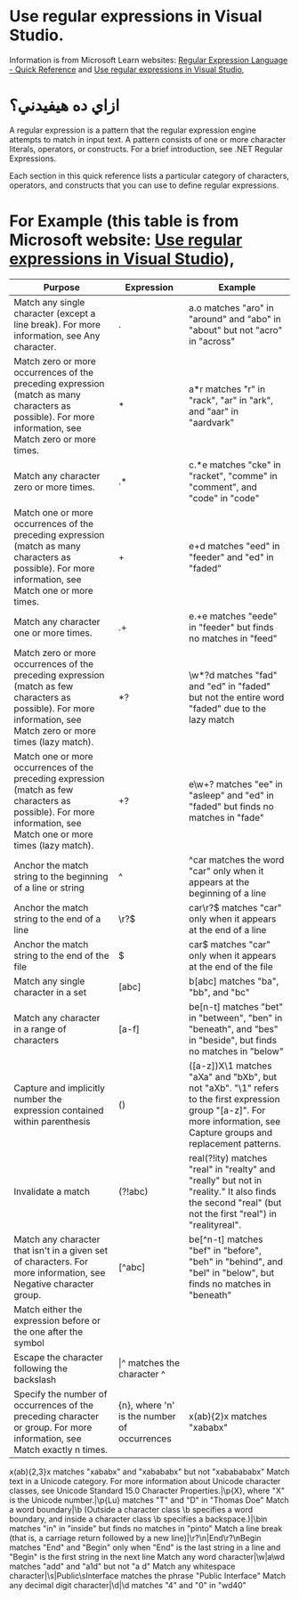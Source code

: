 # Use regular expressions in Visual Studio.
Information is from Microsoft Learn websites:
[Regular Expression Language - Quick Reference](https://learn.microsoft.com/en-us/dotnet/standard/base-types/regular-expression-language-quick-reference) 
and 
[Use regular expressions in Visual Studio](https://learn.microsoft.com/en-us/visualstudio/ide/using-regular-expressions-in-visual-studio), 
# ازاي ده هيفيدني؟

A regular expression is a pattern that the regular expression engine attempts to match in input text. A pattern consists of one or more character literals, operators, or constructs. For a brief introduction, see .NET Regular Expressions.

Each section in this quick reference lists a particular category of characters, operators, and constructs that you can use to define regular expressions.

# For Example (this table is from Microsoft website: [Use regular expressions in Visual Studio](https://learn.microsoft.com/en-us/visualstudio/ide/using-regular-expressions-in-visual-studio)),

Purpose|Expression|Example
| ------------- | ------------- | ------------- |
Match any single character (except a line break). For more information, see Any character.|.|a.o matches "aro" in "around" and "abo" in "about" but not "acro" in "across"
Match zero or more occurrences of the preceding expression (match as many characters as possible). For more information, see Match zero or more times.|*|a*r matches "r" in "rack", "ar" in "ark", and "aar" in "aardvark"
Match any character zero or more times.|.*|c.*e matches "cke" in "racket", "comme" in "comment", and "code" in "code"
Match one or more occurrences of the preceding expression (match as many characters as possible). For more information, see Match one or more times.|+|e+d matches "eed" in "feeder" and "ed" in "faded"
Match any character one or more times.|.+|e.+e matches "eede" in "feeder" but finds no matches in "feed"
Match zero or more occurrences of the preceding expression (match as few characters as possible). For more information, see Match zero or more times (lazy match).|*?|\w*?d matches "fad" and "ed" in "faded" but not the entire word "faded" due to the lazy match
Match one or more occurrences of the preceding expression (match as few characters as possible). For more information, see Match one or more times (lazy match).|+?|e\w+? matches "ee" in "asleep" and "ed" in "faded" but finds no matches in "fade"
Anchor the match string to the beginning of a line or string|^|^car matches the word "car" only when it appears at the beginning of a line
Anchor the match string to the end of a line|\r?$|car\r?$ matches "car" only when it appears at the end of a line
Anchor the match string to the end of the file|$|car$ matches "car" only when it appears at the end of the file
Match any single character in a set|[abc]|b[abc] matches "ba", "bb", and "bc"
Match any character in a range of characters|[a-f]|be[n-t] matches "bet" in "between", "ben" in "beneath", and "bes" in "beside", but finds no matches in "below"
Capture and implicitly number the expression contained within parenthesis|()|([a-z])X\1 matches "aXa" and "bXb", but not "aXb". "\1" refers to the first expression group "[a-z]". For more information, see Capture groups and replacement patterns.
Invalidate a match|(?!abc)|real(?!ity) matches "real" in "realty" and "really" but not in "reality." It also finds the second "real" (but not the first "real") in "realityreal".
Match any character that isn't in a given set of characters. For more information, see Negative character group.|[^abc]|be[^n-t] matches "bef" in "before", "beh" in "behind", and "bel" in "below", but finds no matches in "beneath"
Match either the expression before or the one after the symbol|||(sponge|mud) bath matches "sponge bath" and "mud bath"
Escape the character following the backslash|\|\^ matches the character ^
Specify the number of occurrences of the preceding character or group. For more information, see Match exactly n times.|{n}, where 'n' is the number of occurrences|x(ab){2}x matches "xababx"
x(ab){2,3}x matches "xababx" and "xabababx" but not "xababababx"
Match text in a Unicode category. For more information about Unicode character classes, see Unicode Standard 15.0 Character Properties.|\p{X}, where "X" is the Unicode number.|\p{Lu} matches "T" and "D" in "Thomas Doe"
Match a word boundary|\b (Outside a character class \b specifies a word boundary, and inside a character class \b specifies a backspace.)|\bin matches "in" in "inside" but finds no matches in "pinto"
Match a line break (that is, a carriage return followed by a new line)|\r?\n|End\r?\nBegin matches "End" and "Begin" only when "End" is the last string in a line and "Begin" is the first string in the next line
Match any word character|\w|a\wd matches "add" and "a1d" but not "a d"
Match any whitespace character|\s|Public\sInterface matches the phrase "Public Interface"
Match any decimal digit character|\d|\d matches "4" and "0" in "wd40"
